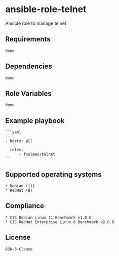 # ansible-role-telnet

Ansible role to manage telnet


## Requirements

    None


## Dependencies

    None


## Role Variables

    None


## Example playbook

    ```yaml
    ---
    - hosts: all

      roles:
          - foolean/telnet
    ```


## Supported operating systems

    * Debian (11)
    * RedHat (8)


## Compliance

    * CIS Debian Linux 11 Benchmark v1.0.0
    * CIS RedHat Enterprise Linux 8 Benchmark v2.0.0


## License

    BSD-3-Clause
